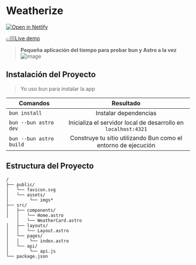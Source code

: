 # Weatherize

[![Open in Netlify](https://upload.wikimedia.org/wikipedia/commons/thumb/b/b8/Netlify_logo.svg/1200px-Netlify_logo.svg.png)](https://weatherizeastro.netlify.app/)

[👉🏽Live demo](https://weatherizeastro.netlify.app/)

> **Pequeña aplicación del tiempo para probar bun y Astro a la vez** 
![image](https://github.com/gomezmatosdaniel/weatherize/assets/65901016/b01fa500-4719-41f2-87b4-1f3807fc56a0)

## Instalación del Proyecto

> Yo uso bun para instalar la app

| Comandos                     | Resultado             |
| -----------------------      |:---------------------:|
| `bun install`                | Instalar dependencias |
| `bun --bun astro dev`        | Inicializa el servidor local de desarrollo en  `localhost:4321`|
| `bun --bun astro build`      | Construye tu sitio utilizando Bun como el entorno de ejecución |

## Estructura del Proyecto

```text
/
├── public/
│   └── favicon.svg
│   └── assets/
│        └── imgs* 
├── src/
│   ├── components/
│   │   └── Home.astro
    │   └── WeatherCard.astro
│   ├── layouts/
│   │   └── Layout.astro
│   └── pages/
│   │    └── index.astro
│   └── api/
│        └── api.js
└── package.json
```
